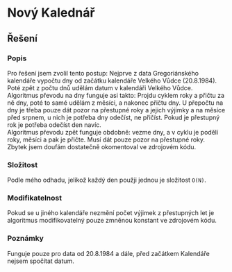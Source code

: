 # Nový Kalednář
## Řešení 

### Popis
Pro řešení jsem zvolil tento postup: Nejprve z data Gregoriánského kalendáře vypočtu dny od začátku kalendáře Velkého Vůdce (20.8.1984).
Poté zpět z počtu dnů udělám datum v kalendáři Velkého Vůdce.  
Algoritmus převodu na dny funguje asi takto: Projdu cyklem roky a přičtu za ně dny, poté to samé udělám z měsíci, a nakonec přičtu dny.
U přepočtu na dny je třeba pouze dát pozor na přestupné roky a jejich výjimky a na měsíce před srpnem, u nich je potřeba dny odečíst, ne přičíst.
Pokud je přestupný rok je potřeba odečíst den navíc.  
Algoritmus převodu zpět funguje obdobně: vezme dny, a v cyklu je podělí roky, měsíci a pak je přičte. Musí dát pouze pozor na přestupné roky.
Zbytek jsem doufám dostatečně okomentoval ve zdrojovém kódu.

### Složitost
Podle mého odhadu, jelikož každý den použji jednou je složitost `O(N)`.

### Modifikatelnost
Pokud se u jiného kalendáře nezmění počet výjimek z přestupných let je algoritmus modifikovatelný pouze zmněnou konstant ve zdrojovém kódu.

### Poznámky
Funguje pouze pro data od 20.8.1984 a dále, před začátkem Kalendáře nejsem spočítat datum.
